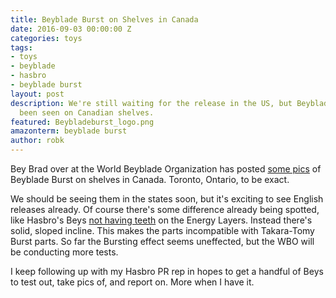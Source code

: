 ```yaml
---
title: Beyblade Burst on Shelves in Canada
date: 2016-09-03 00:00:00 Z
categories: toys
tags:
- toys
- beyblade
- hasbro
- beyblade burst
layout: post
description: We're still waiting for the release in the US, but Beyblade Burst has
  been seen on Canadian shelves.
featured: Beybladeburst_logo.png
amazonterm: beyblade burst
author: robk
---
```


Bey Brad over at the World Beyblade Organization has posted [some pics](https://worldbeyblade.org/Thread-Hasbro-s-Beyblade-Burst-OUT-in-Canada-First-Photos-LOTS-of-images) of Beyblade Burst on shelves in Canada. Toronto, Ontario, to be exact.

We should be seeing them in the states soon, but it's exciting to see English releases already. Of course there's some difference already being spotted, like Hasbro's Beys [not having teeth](https://worldbeyblade.org/Thread-Hasbro-s-Beyblade-Burst-Energy-Layers-have-no-teeth-bursting-is-rare-UPDATED) on the Energy Layers. Instead there's solid, sloped incline. This makes the parts incompatible with Takara-Tomy Burst parts. So far the Bursting effect seems uneffected, but the WBO will be conducting more tests.

I keep following up with my Hasbro PR rep in hopes to get a handful of Beys to test out, take pics of, and report on. More when I have it.
